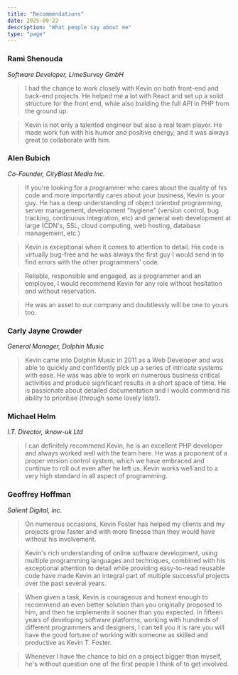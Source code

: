 ```yaml
---
title: "Recommendations"
date: 2025-09-22
description: "What people say about me"
type: "page"
---
```


### Rami Shenouda
*Software Developer, LimeSurvey GmbH*
>I had the chance to work closely with Kevin on both front-end and back-end projects. He helped me a lot with React and set up a solid structure for the front end, while also building the full API in PHP from the ground up.

>Kevin is not only a talented engineer but also a real team player. He made work fun with his humor and positive energy, and it was always great to collaborate with him.


### Alen Bubich
*Co-Founder, CityBlast Media Inc.*
> If you're looking for a programmer who cares about the quality of his code and more importantly cares about your business, Kevin is your guy. He has a deep understanding of object oriented programming, server management, development "hygiene" (version control, bug tracking, continuous integration, etc) and general web development at large (CDN's, SSL, cloud computing, web hosting, database management, etc.)

> Kevin is exceptional when it comes to attention to detail. His code is virtually bug-free and he was always the first guy I would send in to find errors with the other programmers’ code.

> Reliable, responsible and engaged, as a programmer and an employee, I would recommend Kevin for any role without hesitation and without reservation.

> He was an asset to our company and doubtlessly will be one to yours too.


### Carly Jayne Crowder
*General Manager, Dolphin Music*
> Kevin came into Dolphin Music in 2011 as a Web Developer and was able to quickly and confidently pick up a series of intricate systems with ease. He was was able to work on numerous business critical activities and produce significant results in a short space of time. He is passionate about detailed documentation and I would commend his ability to prioritise (through some lovely lists!).

### Michael Helm
*I.T. Director, iknow-uk Ltd*
> I can definitely recommend Kevin, he is an excellent PHP developer and always worked well with the team here. He was a proponent of a proper version control system, which we have embraced and continue to roll out even after he left us. Kevin works well and to a very high standard in all aspect of programming.

### Geoffrey Hoffman
*Salient Digital, inc.*
> On numerous occasions, Kevin Foster has helped my clients and my projects grow faster and with more finesse than they would have without his involvement.

> Kevin's rich understanding of online software development, using multiple programming languages and techniques, combined with his exceptional attention to detail while providing easy-to-read reusable code have made Kevin an integral part of multiple successful projects over the past several years.

> When given a task, Kevin is courageous and honest enough to recommend an even better solution than you originally proposed to him, and then he implements it sooner than you expected. In fifteen years of developing software platforms, working with hundreds of different programmers and designers, I can tell you it is rare you will have the good fortune of working with someone as skilled and productive as Kevin T. Foster.

> Whenever I have the chance to bid on a project bigger than myself, he's without question one of the first people I think of to get involved.